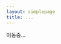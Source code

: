 ```yaml
---
layout: simplepage
title: ...
---
```

<script>
  function defa(){
    location.href="/eventrecessacee";
  }
</script>
<body onload="defa()">
<p>
이동중...
</p>
</body>